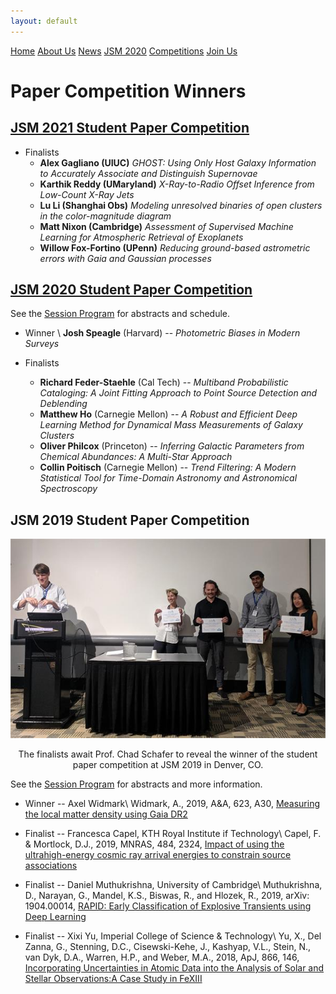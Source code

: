 ```yaml
---
layout: default
---
```


<a href="../index.html" class="btn">Home</a>
<a href="../about_us.html" class="btn">About Us</a>
<a href="../news.html" class="btn">News</a>
<a href="../jsm2020/index.html" class="btn">JSM 2020</a>
<a href="./index.html" class="btn">Competitions</a>
<a href="../join.html" class="btn">Join Us</a>

# Paper Competition Winners

## [JSM 2021 Student Paper Competition](https://astrostat.org/jsm2021/index.html)

- Finalists
  * **Alex Gagliano (UIUC)** *GHOST: Using Only Host Galaxy Information to Accurately Associate and Distinguish Supernovae*
  * **Karthik Reddy (UMaryland)** *X-Ray-to-Radio Offset Inference from Low-Count X-Ray Jets*
  * **Lu Li (Shanghai Obs)** *Modeling unresolved binaries of open clusters in the color-magnitude diagram*
  * **Matt Nixon (Cambridge)** *Assessment of Supervised Machine Learning for Atmospheric Retrieval of Exoplanets*
  * **Willow Fox-Fortino (UPenn)** *Reducing ground-based astrometric errors with Gaia and Gaussian processes*

## [JSM 2020 Student Paper Competition](https://astrostat.org/jsm2020/index.html#session-401)

See the [Session Program](https://ww2.amstat.org/meetings/jsm/2020/onlineprogram/ActivityDetails.cfm?SessionID=219559) for abstracts and schedule.

- Winner \\
**Josh Speagle** (Harvard) -- *Photometric Biases in Modern Surveys*

- Finalists
  * **Richard Feder-Staehle** (Cal Tech) -- *Multiband Probabilistic Cataloging: A Joint Fitting Approach to Point Source Detection and Deblending*
  * **Matthew Ho** (Carnegie Mellon) -- *A Robust and Efficient Deep Learning Method for Dynamical Mass Measurements of Galaxy Clusters*
  * **Oliver Philcox** (Princeton) -- *Inferring Galactic Parameters from Chemical Abundances: A Multi-Star Approach*
  * **Collin Poitisch** (Carnegie Mellon) -- *Trend Filtering: A Modern Statistical Tool for Time-Domain Astronomy and Astronomical Spectroscopy*

## JSM 2019 Student Paper Competition

<p align="center"><img src="../images/jsm_2019_winners.jpg"></p>
<p style="text-align: center;">The finalists await Prof. Chad Schafer to reveal the winner of the student paper competition at JSM 2019 in Denver, CO.</p>

See the [Session Program](https://ww2.amstat.org/meetings/jsm/2019/onlineprogram/ActivityDetails.cfm?SessionID=218331) for abstracts and more information. 

- Winner -- Axel Widmark\\
Widmark, A., 2019, A&A, 623, A30, [Measuring the local matter density using Gaia DR2](https://www.aanda.org/articles/aa/pdf/2019/03/aa34718-18.pdf)

- Finalist -- Francesca Capel, KTH Royal Institute if Technology\\
Capel, F. & Mortlock, D.J., 2019, MNRAS, 484, 2324, [Impact of using the ultrahigh-energy cosmic ray arrival energies to constrain source associations](https://academic.oup.com/mnras/article-abstract/484/2/2324/5287987?redirectedFrom=PDF)

- Finalist -- Daniel Muthukrishna, University of Cambridge\\
Muthukrishna, D., Narayan, G., Mandel, K.S., Biswas, R., and Hlozek, R., 2019, arXiv: 1904.00014, [RAPID: Early Classification of Explosive Transients using Deep Learning](https://arxiv.org/pdf/1904.00014.pdf)

- Finalist -- Xixi Yu, Imperial College of Science & Technology\\
Yu, X., Del Zanna, G., Stenning, D.C., Cisewski-Kehe, J., Kashyap, V.L., Stein, N., van Dyk, D.A., Warren, H.P., and Weber, M.A., 2018, ApJ, 866, 146, [Incorporating Uncertainties in Atomic Data into the Analysis of Solar and Stellar Observations:A Case Study in FeXIII](https://iopscience.iop.org/article/10.3847/1538-4357/aadfdd/pdf)
